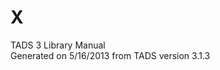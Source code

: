 ---
---
# X

<div class="ftr">

TADS 3 Library Manual  
Generated on 5/16/2013 from TADS version 3.1.3

</div>
